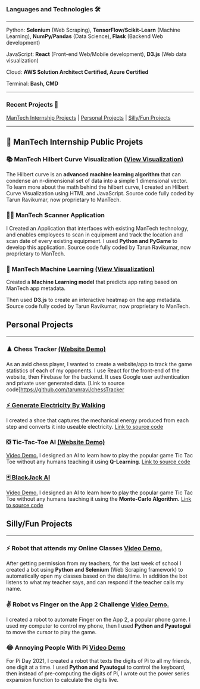 
### Languages and Technologies 🛠️
___
Python: **Selenium** (Web Scraping), **TensorFlow/Scikit-Learn** (Machine Learning), **NumPy/Pandas** (Data Science), **Flask** (Backend Web development)

JavaScript: **React** (Front-end Web/Mobile development), **D3.js** (Web data visualization)

Cloud: **AWS Solution Architect Certified, Azure Certified**

Terminal: **Bash, CMD**

___
<a name="Projects"></a>
### Recent Projects 🚧
[ManTech Internship Projects](/#ManTech) | [Personal Projects](/#Personal) | [Silly/Fun Projects](/#Silly)

___
<a name="ManTech"></a>
## 💼 ManTech Internship Public Projets

### 📚 ManTech Hilbert Curve Visualization [(View Visualization)](https://tarunravi.tech/hilbertCurve/)
The Hilbert curve is an **advanced machine learning algorithm** that can condense an n-dimensional set of data into a simple 1 dimensional vector. To learn more about the math behind the hilbert curve, I created an Hilbert Curve Visualization using HTML and JavaScript. Source code fully coded by Tarun Ravikumar, now proprietary to ManTech.

### 👨‍💻 ManTech Scanner Application
I Created an Application that interfaces with existing ManTech technology, and enables employees to scan in equipment and track the location and scan date of every existing equipment. I used **Python and PyGame** to develop this application.  Source code fully coded by Tarun Ravikumar, now proprietary to ManTech.

### 🤖 ManTech Machine Learning [(View Visualization)](https://tarunravi.tech/ManTechPredictingAppRating/)
Created a **Machine Learning model** that predicts app rating based on ManTech app metadata. 

Then used **D3.js** to create an interactive heatmap on the app metadata. Source code fully coded by Tarun Ravikumar, now proprietary to ManTech.

<a name="Personal"></a>
## Personal Projects
___

### ♟️ Chess Tracker [(Website Demo)](https://tarunravi.tech/chessTracker/#/)
 As an avid chess player, I wanted to create a website/app to track the game statistics of each of my opponents. I use React for the front-end of the website, then Firebase for the backend. It uses Google user authentication and private user generated data. [Link to source code]https://github.com/tarunravi/chessTracker

### [⚡ Generate Electricity By Walking](/GenerateElectricityByWalking)

I created a shoe that captures the mechanical energy produced from each step and converts it into useable electricity. [Link to source code](https://github.com/tarunravi/GenerateElectricityByWalking)

### ❎ Tic-Tac-Toe AI [(Website Demo)](https://tarunravi.tech/chessTracker/#/)
[Video Demo.](https://www.youtube.com/watch?v=OHON6-JC-Xs) I designed an AI to learn how to play the popular game Tic Tac Toe without any humans teaching it using **Q-Learning**. [Link to source code](https://github.com/tarunravi/Tic-Tac-Toe-AI)

### [🃏 BlackJack AI](https://github.com/MyWorldRules/BlackjackAI)
[Video Demo.](https://www.youtube.com/watch?v=VSLcoP5vAMM) I designed an AI to learn how to play the popular game Tic Tac Toe without any humans teaching it using the **Monte-Carlo Algorithm.** [Link to source code](https://github.com/MyWorldRules/BlackjackAI)

<a name="Silly"></a>
## Silly/Fun Projects
___

### ⚡ Robot that attends my Online Classes [Video Demo.](https://www.youtube.com/watch?v=ZZ9PRr0rcuQ)
 After getting permission from my teachers, for the last week of school I created a bot using **Python and Selenium** (Web Scraping framework) to automatically open my classes based on the date/time. In addition the bot listens to what my teacher says, and can respond if the teacher calls my name.

### ✌ Robot vs Finger on the App 2 Challenge [Video Demo.](https://www.youtube.com/watch?v=2VJTTI9BsIM)
I created a robot to automate Finger on the App 2, a popular phone game. I used my computer to control my phone, then I used **Python and Pyautogui** to move the cursor to play the game. 

### 😂 Annoying People With Pi [Video Demo](https://www.youtube.com/watch?v=LEBqrb-T1bs)
For Pi Day 2021, I created a robot that texts the digits of Pi to all my friends, one digit at a time. I used **Python and Pyautogui** to control the keyboard, then instead of pre-computing the digits of Pi, I wrote out the power series expansion function to calculate the digits live.
